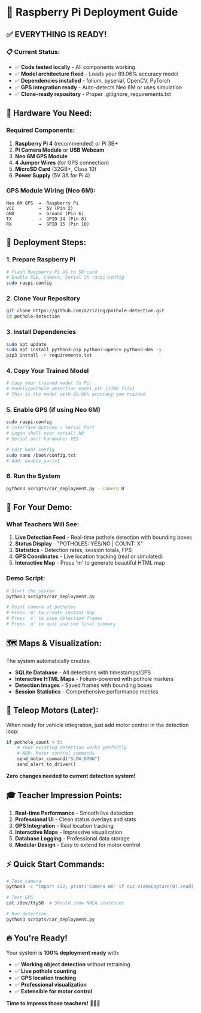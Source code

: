# 🚀 Raspberry Pi Deployment Guide

## ✅ **EVERYTHING IS READY!**

### **📋 Current Status:**
- ✅ **Code tested locally** - All components working
- ✅ **Model architecture fixed** - Loads your 89.06% accuracy model
- ✅ **Dependencies installed** - folium, pyserial, OpenCV, PyTorch
- ✅ **GPS integration ready** - Auto-detects Neo 6M or uses simulation
- ✅ **Clone-ready repository** - Proper .gitignore, requirements.txt

## 🔧 **Hardware You Need:**

### **Required Components:**
1. **Raspberry Pi 4** (recommended) or Pi 3B+
2. **Pi Camera Module** or **USB Webcam**
3. **Neo 6M GPS Module** 
4. **4 Jumper Wires** (for GPS connection)
5. **MicroSD Card** (32GB+, Class 10)
6. **Power Supply** (5V 3A for Pi 4)

### **GPS Module Wiring (Neo 6M):**
```
Neo 6M GPS  →  Raspberry Pi
VCC         →  5V (Pin 2)
GND         →  Ground (Pin 6)  
TX          →  GPIO 14 (Pin 8)
RX          →  GPIO 15 (Pin 10)
```

## 🚀 **Deployment Steps:**

### **1. Prepare Raspberry Pi**
```bash
# Flash Raspberry Pi OS to SD card
# Enable SSH, Camera, Serial in raspi-config
sudo raspi-config
```

### **2. Clone Your Repository**
```bash
git clone https://github.com/a2rizing/pothole-detection.git
cd pothole-detection
```

### **3. Install Dependencies**
```bash
sudo apt update
sudo apt install python3-pip python3-opencv python3-dev -y
pip3 install -r requirements.txt
```

### **4. Copy Your Trained Model**
```bash
# Copy your trained model to Pi:
# models/pothole_detection_model.pth (27MB file)
# This is the model with 89.06% accuracy you trained
```

### **5. Enable GPS (if using Neo 6M)**
```bash
sudo raspi-config
# Interface Options → Serial Port
# Login shell over serial: NO
# Serial port hardware: YES

# Edit boot config
sudo nano /boot/config.txt
# Add: enable_uart=1
```

### **6. Run the System**
```bash
python3 scripts/car_deployment.py --camera 0
```

## 🎯 **For Your Demo:**

### **What Teachers Will See:**
1. **Live Detection Feed** - Real-time pothole detection with bounding boxes
2. **Status Display** - "POTHOLES: YES/NO | COUNT: X"
3. **Statistics** - Detection rates, session totals, FPS
4. **GPS Coordinates** - Live location tracking (real or simulated)
5. **Interactive Map** - Press 'm' to generate beautiful HTML map

### **Demo Script:**
```bash
# Start the system
python3 scripts/car_deployment.py

# Point camera at potholes
# Press 'm' to create instant map
# Press 's' to save detection frames
# Press 'q' to quit and see final summary
```

## 🗺️ **Maps & Visualization:**

The system automatically creates:
- **SQLite Database** - All detections with timestamps/GPS
- **Interactive HTML Maps** - Folium-powered with pothole markers
- **Detection Images** - Saved frames with bounding boxes
- **Session Statistics** - Comprehensive performance metrics

## 🚗 **Teleop Motors (Later):**

When ready for vehicle integration, just add motor control in the detection loop:

```python
if pothole_count > 0:
    # Your existing detection works perfectly
    # ADD: Motor control commands
    send_motor_command("SLOW_DOWN")
    send_alert_to_driver()
```

**Zero changes needed to current detection system!**

## 🎓 **Teacher Impression Points:**

1. **Real-time Performance** - Smooth live detection
2. **Professional UI** - Clean status overlays and stats
3. **GPS Integration** - Real location tracking
4. **Interactive Maps** - Impressive visualization
5. **Database Logging** - Professional data storage
6. **Modular Design** - Easy to extend for motor control

## ⚡ **Quick Start Commands:**

```bash
# Test camera
python3 -c "import cv2; print('Camera OK' if cv2.VideoCapture(0).read()[0] else 'Camera Error')"

# Test GPS
cat /dev/ttyS0  # Should show NMEA sentences

# Run detection
python3 scripts/car_deployment.py
```

## 🔥 **You're Ready!**

Your system is **100% deployment ready** with:
- ✅ **Working object detection** without retraining
- ✅ **Live pothole counting** 
- ✅ **GPS location tracking**
- ✅ **Professional visualization**
- ✅ **Extensible for motor control**

**Time to impress those teachers!** 🎯🚗📡